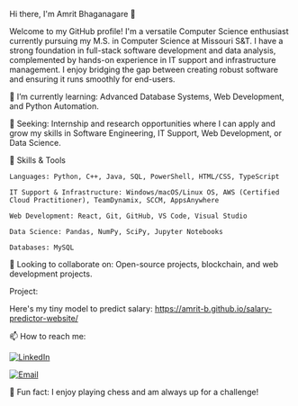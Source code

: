 Hi there, I'm Amrit Bhaganagare 👋

Welcome to my GitHub profile! I'm a versatile Computer Science enthusiast currently pursuing my M.S. in Computer Science at Missouri S&T. I have a strong foundation in full-stack software development and data analysis, complemented by hands-on experience in IT support and infrastructure management. I enjoy bridging the gap between creating robust software and ensuring it runs smoothly for end-users.

🌱 I’m currently learning: Advanced Database Systems, Web Development, and Python Automation.

💼 Seeking: Internship and research opportunities where I can apply and grow my skills in Software Engineering, IT Support, Web Development, or Data Science.

🚀 Skills & Tools

    Languages: Python, C++, Java, SQL, PowerShell, HTML/CSS, TypeScript

    IT Support & Infrastructure: Windows/macOS/Linux OS, AWS (Certified Cloud Practitioner), TeamDynamix, SCCM, AppsAnywhere

    Web Development: React, Git, GitHub, VS Code, Visual Studio

    Data Science: Pandas, NumPy, SciPy, Jupyter Notebooks

    Databases: MySQL


👯 Looking to collaborate on: Open-source projects, blockchain, and web development projects.

Project:

Here's my tiny model to predict salary: https://amrit-b.github.io/salary-predictor-website/

📫 How to reach me:

[![LinkedIn](https://img.shields.io/badge/-LinkedIn-blue?style=flat&logo=Linkedin&logoColor=white)](https://www.linkedin.com/in/amrit-bhaganagare/)

[![Email](https://img.shields.io/badge/Email-08amrit@gmail.com-red)](mailto:08amrit@gmail.com) 

💬 Fun fact: I enjoy playing chess and am always up for a challenge!
